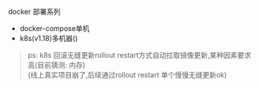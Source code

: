 docker 部署系列  

- docker-compose单机  
- k8s(v1.18)多机器()  

> ps: k8s 回滚无缝更新rollout restart方式自动拉取镜像更新,某种因素要求高(目前猜测: 内存)  
> (线上真实项目崩了,后续通过rollout restart 单个慢慢无缝更新ok)  